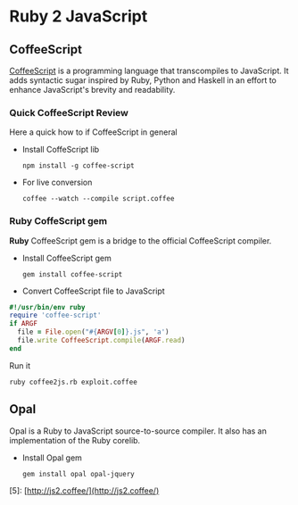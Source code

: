 # Ruby 2 JavaScript

## CoffeeScript

[CoffeeScript](http://coffeescript.org) is a programming language that transcompiles to JavaScript. It adds syntactic sugar inspired by Ruby, Python and Haskell in an effort to enhance JavaScript's brevity and readability.

### Quick CoffeeScript Review

Here a quick how to if CoffeeScript in general

* Install CoffeScript lib

  ```text
  npm install -g coffee-script
  ```

* For live conversion

  ```text
  coffee --watch --compile script.coffee
  ```

### Ruby CoffeScript gem

**Ruby** CoffeeScript gem is a bridge to the official CoffeeScript compiler.

* Install CoffeeScript gem

  ```text
  gem install coffee-script
  ```

* Convert CoffeeScript file to JavaScript

```ruby
#!/usr/bin/env ruby
require 'coffee-script'
if ARGF
  file = File.open("#{ARGV[0]}.js", 'a')
  file.write CoffeeScript.compile(ARGF.read)
end
```

Run it

```text
ruby coffee2js.rb exploit.coffee
```

## Opal

Opal is a Ruby to JavaScript source-to-source compiler. It also has an implementation of the Ruby corelib.

* Install Opal gem

  ```text
  gem install opal opal-jquery
  ```

\[5\]: [http://js2.coffee/](http://js2.coffee/)

